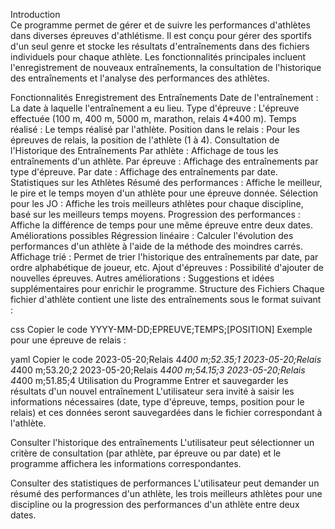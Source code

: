 Introduction\
Ce programme permet de gérer et de suivre les performances d'athlètes dans diverses épreuves d'athlétisme. Il est conçu pour gérer des sportifs d'un seul genre et stocke les résultats d'entraînements dans des fichiers individuels pour chaque athlète. Les fonctionnalités principales incluent l'enregistrement de nouveaux entraînements, la consultation de l'historique des entraînements et l'analyse des performances des athlètes.

Fonctionnalités
Enregistrement des Entraînements
Date de l'entraînement : La date à laquelle l'entraînement a eu lieu.
Type d'épreuve : L'épreuve effectuée (100 m, 400 m, 5000 m, marathon, relais 4*400 m).
Temps réalisé : Le temps réalisé par l'athlète.
Position dans le relais : Pour les épreuves de relais, la position de l'athlète (1 à 4).
Consultation de l'Historique des Entraînements
Par athlète : Affichage de tous les entraînements d'un athlète.
Par épreuve : Affichage des entraînements par type d'épreuve.
Par date : Affichage des entraînements par date.
Statistiques sur les Athlètes
Résumé des performances : Affiche le meilleur, le pire et le temps moyen d'un athlète pour une épreuve donnée.
Sélection pour les JO : Affiche les trois meilleurs athlètes pour chaque discipline, basé sur les meilleurs temps moyens.
Progression des performances : Affiche la différence de temps pour une même épreuve entre deux dates.
Améliorations possibles
Régression linéaire : Calculer l'évolution des performances d'un athlète à l'aide de la méthode des moindres carrés.
Affichage trié : Permet de trier l'historique des entraînements par date, par ordre alphabétique de joueur, etc.
Ajout d'épreuves : Possibilité d'ajouter de nouvelles épreuves.
Autres améliorations : Suggestions et idées supplémentaires pour enrichir le programme.
Structure des Fichiers
Chaque fichier d'athlète contient une liste des entraînements sous le format suivant :

css
Copier le code
YYYY-MM-DD;EPREUVE;TEMPS;[POSITION]
Exemple pour une épreuve de relais :

yaml
Copier le code
2023-05-20;Relais 4*400 m;52.35;1
2023-05-20;Relais 4*400 m;53.20;2
2023-05-20;Relais 4*400 m;54.15;3
2023-05-20;Relais 4*400 m;51.85;4
Utilisation du Programme
Entrer et sauvegarder les résultats d'un nouvel entraînement
L'utilisateur sera invité à saisir les informations nécessaires (date, type d'épreuve, temps, position pour le relais) et ces données seront sauvegardées dans le fichier correspondant à l'athlète.

Consulter l'historique des entraînements
L'utilisateur peut sélectionner un critère de consultation (par athlète, par épreuve ou par date) et le programme affichera les informations correspondantes.

Consulter des statistiques de performances
L'utilisateur peut demander un résumé des performances d'un athlète, les trois meilleurs athlètes pour une discipline ou la progression des performances d'un athlète entre deux dates.
